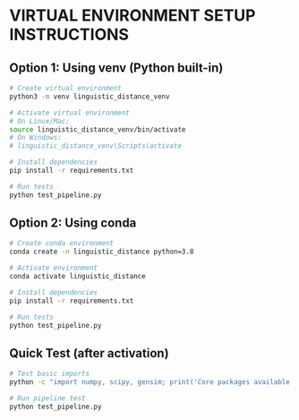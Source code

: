 
# VIRTUAL ENVIRONMENT SETUP INSTRUCTIONS

## Option 1: Using venv (Python built-in)
```bash
# Create virtual environment
python3 -m venv linguistic_distance_venv

# Activate virtual environment
# On Linux/Mac:
source linguistic_distance_venv/bin/activate
# On Windows:
# linguistic_distance_venv\Scripts\activate

# Install dependencies
pip install -r requirements.txt

# Run tests
python test_pipeline.py
```

## Option 2: Using conda
```bash
# Create conda environment
conda create -n linguistic_distance python=3.8

# Activate environment
conda activate linguistic_distance

# Install dependencies
pip install -r requirements.txt

# Run tests
python test_pipeline.py
```

## Quick Test (after activation)
```bash
# Test basic imports
python -c "import numpy, scipy, gensim; print('Core packages available!')"

# Run pipeline test
python test_pipeline.py
```
